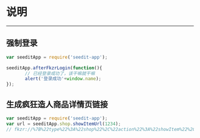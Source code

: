 # 说明

---

## 强制登录

````javascript
var seeditApp = require('seedit-app');

seeditApp.afterFkzrLogin(function(){
       // 已经登录成功了，该干嘛就干嘛
       alert('登录成功'+window.name);
});

````
## 生成疯狂造人商品详情页链接

````javascript
var seeditApp = require('seedit-app');
var url = seeditApp.shop.showItemUrl(1234);
// fkzr://%7B%22type%22%3A%22shop%22%2C%22action%22%3A%22showItem%22%2C%22itemId%22%3A1234%2C%22itemIdType%22%3A1%7D
````
